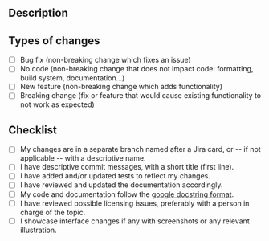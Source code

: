 <!--- Provide a general summary of your changes in the Title above -->
<!--- Also link to the corresponding Jira card in the Title -->
<!--- e.g. "MCB-123-456 add a feature to cure cancer" -->

## Description
<!--- Describe your changes in detail. -->
<!--- If it is a feature change, describe the new behavior. -->

## Types of changes
<!--- What types of changes does your code introduce? Put an `x` in all the boxes that apply: -->
- [ ] Bug fix (non-breaking change which fixes an issue)
- [ ] No code (non-breaking change that does not impact code: formatting, build system, documentation...)
- [ ] New feature (non-breaking change which adds functionality)
- [ ] Breaking change (fix or feature that would cause existing functionality to not work as expected)

## Checklist
<!--- Go over all the following points, and put an `x` in all the boxes that apply. -->
<!--- If you're unsure about any of these, don't hesitate to ask. We're here to help! -->
- [ ] My changes are in a separate branch named after a Jira card, or -- if not applicable -- with a descriptive name.
- [ ] I have descriptive commit messages, with a short title (first line).
- [ ] I have added and/or updated tests to reflect my changes.
- [ ] I have reviewed and updated the documentation accordingly.
- [ ] My code and documentation follow the [google docstring format](https://sphinxcontrib-napoleon.readthedocs.io/en/latest/example_google.html).
- [ ] I have reviewed possible licensing issues, preferably with a person in charge of the topic.
- [ ] I showcase interface changes if any with screenshots or any relevant illustration.
